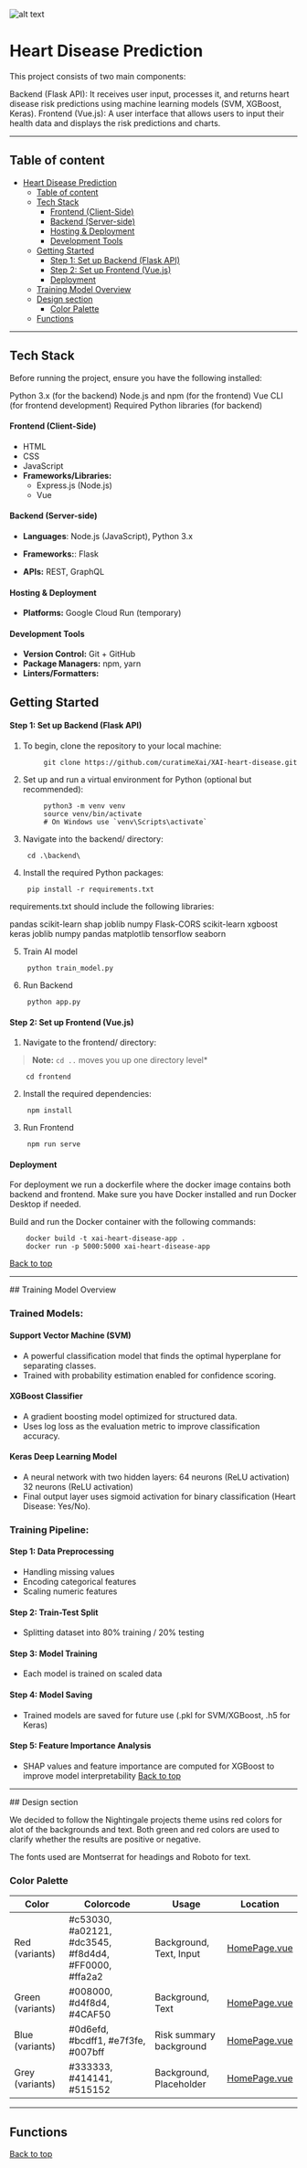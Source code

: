 ![alt text](frontend/src/assets/logoJGU.svg)

# Heart Disease Prediction

This project consists of two main components:

Backend (Flask API): It receives user input, processes it, and returns heart disease risk predictions using machine learning models (SVM, XGBoost, Keras).
Frontend (Vue.js): A user interface that allows users to input their health data and displays the risk predictions and charts.
<hr>

## Table of content

- [Heart Disease Prediction](#heart-disease-prediction)
  - [Table of content](#table-of-content)
  - [Tech Stack](#tech-stack)
      - [Frontend (Client-Side)](#frontend-client-side)
      - [Backend (Server-side)](#backend-server-side)
      - [Hosting \& Deployment](#hosting--deployment)
      - [Development Tools](#development-tools)
  - [Getting Started](#getting-started)
      - [Step 1: Set up Backend (Flask API)](#step-1-set-up-backend-flask-api)
      - [Step 2: Set up Frontend (Vue.js)](#step-2-set-up-frontend-vuejs)
      - [Deployment](#deployment)
  - [Training Model Overview](#training-model-overview)     
  - [Design section](#design-section)
    - [Color Palette](#color-palette)
  - [Functions](#functions)

<hr>

## Tech Stack

Before running the project, ensure you have the following installed:

Python 3.x (for the backend)
Node.js and npm (for the frontend)
Vue CLI (for frontend development)
Required Python libraries (for backend)

#### Frontend (Client-Side)

- HTML
- CSS
- JavaScript
- **Frameworks/Libraries:**
  - Express.js (Node.js)
  - Vue

#### Backend (Server-side)

- **Languages**: Node.js (JavaScript), Python 3.x
- **Frameworks:**: Flask

- **APIs:** REST, GraphQL


#### Hosting & Deployment

- **Platforms:** Google Cloud Run (temporary)

#### Development Tools

- **Version Control:** Git + GitHub
- **Package Managers:** npm, yarn
- **Linters/Formatters:**

## Getting Started

#### Step 1: Set up Backend (Flask API)

1. To begin, clone the repository to your local machine:

            git clone https://github.com/curatimeXai/XAI-heart-disease.git
    
2. Set up and run a virtual environment for Python (optional but recommended):
    
            python3 -m venv venv
            source venv/bin/activate
            # On Windows use `venv\Scripts\activate`

3. Navigate into the backend/ directory:

        cd .\backend\

4. Install the required Python packages:

        pip install -r requirements.txt


requirements.txt should include the following libraries:

pandas
scikit-learn
shap
joblib
numpy
Flask-CORS
scikit-learn
xgboost
keras
joblib
numpy
pandas
matplotlib
tensorflow
seaborn

5. Train AI model

        python train_model.py

6. Run Backend

        python app.py

#### Step 2: Set up Frontend (Vue.js)

1. Navigate to the frontend/ directory:
> **Note:** `cd ..` moves you up one directory level*
   
        cd frontend

2. Install the required dependencies:
   
        npm install

3. Run Frontend
   
        npm run serve


#### Deployment
For deployment we run a dockerfile where the docker image contains both backend and frontend.
Make sure you have Docker installed and run Docker Desktop if needed.

Build and run the Docker container with the following commands:
    
        docker build -t xai-heart-disease-app .
        docker run -p 5000:5000 xai-heart-disease-app

[Back to top](#table-of-content)

<hr>
## Training Model Overview

### Trained Models:
#### Support Vector Machine (SVM)
- A powerful classification model that finds the optimal hyperplane for separating classes.
- Trained with probability estimation enabled for confidence scoring.
#### XGBoost Classifier
- A gradient boosting model optimized for structured data.
- Uses log loss as the evaluation metric to improve classification accuracy.
#### Keras Deep Learning Model
- A neural network with two hidden layers:
   64 neurons (ReLU activation)
   32 neurons (ReLU activation)
- Final output layer uses sigmoid activation for binary classification (Heart Disease: Yes/No).
### Training Pipeline:
#### Step 1: Data Preprocessing
- Handling missing values
- Encoding categorical features
- Scaling numeric features
#### Step 2: Train-Test Split
- Splitting dataset into 80% training / 20% testing
#### Step 3: Model Training
- Each model is trained on scaled data
#### Step 4: Model Saving
- Trained models are saved for future use (.pkl for SVM/XGBoost, .h5 for Keras)
#### Step 5: Feature Importance Analysis
- SHAP values and feature importance are computed for XGBoost to improve model interpretability
[Back to top](#table-of-content)

<hr>
## Design section

We decided to follow the Nightingale projects theme usins red colors for alot of the backgrounds and text. Both green and red colors are used to clarify whether the results are positive or negative.

The fonts used are Montserrat for headings and Roboto for text.

### Color Palette


| Color | Colorcode    | Usage   | Location               |
| ----- | ------------ | ------- | ---------------------- |
| Red (variants)   | #c53030, #a02121, #dc3545, #f8d4d4, #FF0000, #ffa2a2 | Background, Text, Input | [HomePage.vue](./frontend/src/views/HomePage.vue) |
| Green (variants) | #008000, #d4f8d4, #4CAF50 | Background, Text | [HomePage.vue](./frontend/src/views/HomePage.vue) |
| Blue (variants) | #0d6efd, #bcdff1, #e7f3fe, #007bff | Risk summary background | [HomePage.vue](./frontend/src/views/HomePage.vue) |
| Grey (variants) | #333333, #414141, #515152 | Background, Placeholder | [HomePage.vue](./frontend/src/views/HomePage.vue) |

<hr>

## Functions

[Back to top](#table-of-content)
